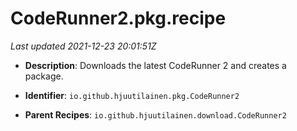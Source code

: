# CodeRunner2.pkg.recipe

_Last updated 2021-12-23 20:01:51Z_

- **Description**: Downloads the latest CodeRunner 2 and creates a package.

- **Identifier**: `io.github.hjuutilainen.pkg.CodeRunner2`

- **Parent Recipes**: `io.github.hjuutilainen.download.CodeRunner2`
